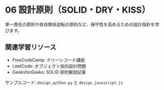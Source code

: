 # 06 設計原則（SOLID・DRY・KISS）
<!-- 保守しやすいコードを書くための原則を学ぶセクション -->

単一責任の原則や依存関係逆転の原則など、保守性を高めるための設計指針を学びます。

## 関連学習リソース
- FreeCodeCamp: クリーンコード講座
- LeetCode: オブジェクト指向設計問題
- GeeksforGeeks: SOLID 原則解説記事

サンプルコード: `design_python.py` と `design_javascript.js`
